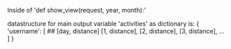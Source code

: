 Inside of 'def show_view(request, year, month):'

datastructure for main output variable 'activities' as dictionary is:
    {
        'username': [
            ## [day, distance]
            [1, distance],
            [2, distance],
            [3, distance],
            ...
        ]
    }